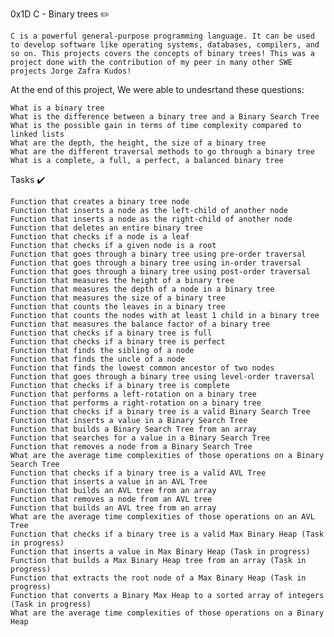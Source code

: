 0x1D C - Binary trees ✏️

    C is a powerful general-purpose programming language. It can be used to develop software like operating systems, databases, compilers, and so on. This projects covers the concepts of binary trees! This was a project done with the contribution of my peer in many other SWE projects Jorge Zafra Kudos!

At the end of this project, We were able to undesrtand these questions:

    What is a binary tree
    What is the difference between a binary tree and a Binary Search Tree
    What is the possible gain in terms of time complexity compared to linked lists
    What are the depth, the height, the size of a binary tree
    What are the different traversal methods to go through a binary tree
    What is a complete, a full, a perfect, a balanced binary tree

Tasks ✔️

    Function that creates a binary tree node
    Function that inserts a node as the left-child of another node
    Function that inserts a node as the right-child of another node
    Function that deletes an entire binary tree
    Function that checks if a node is a leaf
    Function that checks if a given node is a root
    Function that goes through a binary tree using pre-order traversal
    Function that goes through a binary tree using in-order traversal
    Function that goes through a binary tree using post-order traversal
    Function that measures the height of a binary tree
    Function that measures the depth of a node in a binary tree
    Function that measures the size of a binary tree
    Function that counts the leaves in a binary tree
    Function that counts the nodes with at least 1 child in a binary tree
    Function that measures the balance factor of a binary tree
    Function that checks if a binary tree is full
    Function that checks if a binary tree is perfect
    Function that finds the sibling of a node
    Function that finds the uncle of a node
    Function that finds the lowest common ancestor of two nodes
    Function that goes through a binary tree using level-order traversal
    Function that checks if a binary tree is complete
    Function that performs a left-rotation on a binary tree
    Function that performs a right-rotation on a binary tree
    Function that checks if a binary tree is a valid Binary Search Tree
    Function that inserts a value in a Binary Search Tree
    Function that builds a Binary Search Tree from an array
    Function that searches for a value in a Binary Search Tree
    Function that removes a node from a Binary Search Tree
    What are the average time complexities of those operations on a Binary Search Tree
    Function that checks if a binary tree is a valid AVL Tree
    Function that inserts a value in an AVL Tree
    Function that builds an AVL tree from an array
    Function that removes a node from an AVL tree
    Function that builds an AVL tree from an array
    What are the average time complexities of those operations on an AVL Tree
    Function that checks if a binary tree is a valid Max Binary Heap (Task in progress)
    Function that inserts a value in Max Binary Heap (Task in progress)
    Function that builds a Max Binary Heap tree from an array (Task in progress)
    Function that extracts the root node of a Max Binary Heap (Task in progress)
    Function that converts a Binary Max Heap to a sorted array of integers (Task in progress)
    What are the average time complexities of those operations on a Binary Heap

